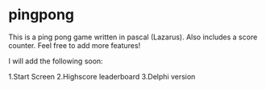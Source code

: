 # pingpong
This is a ping pong game written in pascal (Lazarus). Also includes a score counter. Feel free to add more features!

I will add the following soon:

1.Start Screen
2.Highscore leaderboard
3.Delphi version
